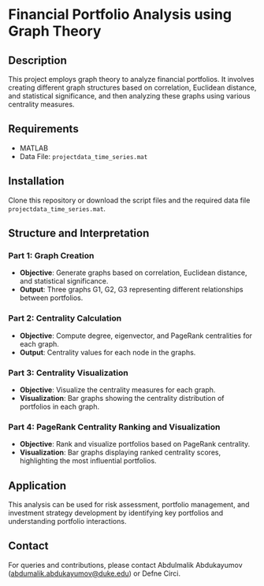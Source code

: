# Financial Portfolio Analysis using Graph Theory

## Description
This project employs graph theory to analyze financial portfolios. It involves creating different graph structures based on correlation, Euclidean distance, and statistical significance, and then analyzing these graphs using various centrality measures.

## Requirements
- MATLAB
- Data File: `projectdata_time_series.mat`

## Installation
Clone this repository or download the script files and the required data file `projectdata_time_series.mat`.

## Structure and Interpretation
### Part 1: Graph Creation
- **Objective**: Generate graphs based on correlation, Euclidean distance, and statistical significance.
- **Output**: Three graphs G1, G2, G3 representing different relationships between portfolios.

### Part 2: Centrality Calculation
- **Objective**: Compute degree, eigenvector, and PageRank centralities for each graph.
- **Output**: Centrality values for each node in the graphs.

### Part 3: Centrality Visualization
- **Objective**: Visualize the centrality measures for each graph.
- **Visualization**: Bar graphs showing the centrality distribution of portfolios in each graph.

### Part 4: PageRank Centrality Ranking and Visualization
- **Objective**: Rank and visualize portfolios based on PageRank centrality.
- **Visualization**: Bar graphs displaying ranked centrality scores, highlighting the most influential portfolios.

## Application
This analysis can be used for risk assessment, portfolio management, and investment strategy development by identifying key portfolios and understanding portfolio interactions.

## Contact
For queries and contributions, please contact Abdulmalik Abdukayumov (abdumalik.abdukayumov@duke.edu) or Defne Circi.
